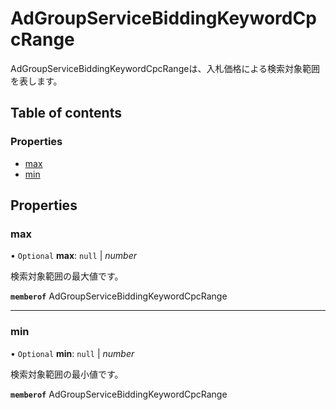 # AdGroupServiceBiddingKeywordCpcRange


<div lang=\"ja\">AdGroupServiceBiddingKeywordCpcRangeは、入札価格による検索対象範囲を表します。</div> 

## Table of contents

### Properties

- [max](adgroupservicebiddingkeywordcpcrange.md#max)
- [min](adgroupservicebiddingkeywordcpcrange.md#min)

## Properties

### max

• `Optional` **max**: ``null`` \| *number*

<div lang=\"ja\">検索対象範囲の最大値です。</div> 

**`memberof`** AdGroupServiceBiddingKeywordCpcRange

___

### min

• `Optional` **min**: ``null`` \| *number*

<div lang=\"ja\">検索対象範囲の最小値です。</div> 

**`memberof`** AdGroupServiceBiddingKeywordCpcRange

